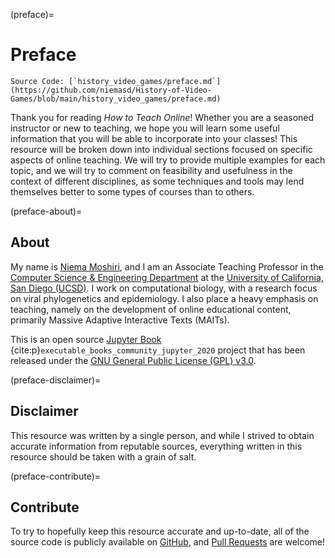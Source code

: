 (preface)=
# Preface

```{note}
Source Code: [`history_video_games/preface.md`](https://github.com/niemasd/History-of-Video-Games/blob/main/history_video_games/preface.md)
```

Thank you for reading *How to Teach Online*!
Whether you are a seasoned instructor or new to teaching,
we hope you will learn some useful information that you will be able to incorporate into your classes!
This resource will be broken down into individual sections focused on specific aspects of online teaching.
We will try to provide multiple examples for each topic,
and we will try to comment on feasibility and usefulness in the context of different disciplines,
as some techniques and tools may lend themselves better to some types of courses than to others.

(preface-about)=
## About
My name is [Niema Moshiri](https://niema.net),
and I am an Associate Teaching Professor in the [Computer Science & Engineering Department](https://cse.ucsd.edu)
at the [University of California, San Diego (UCSD)](https://ucsd.edu).
I work on computational biology,
with a research focus on viral phylogenetics and epidemiology.
I also place a heavy emphasis on teaching,
namely on the development of online educational content,
primarily Massive Adaptive Interactive Texts (MAITs).

This is an open source [Jupyter Book](https://jupyterbook.org/) {cite:p}`executable_books_community_jupyter_2020` project
that has been released under the [GNU General Public License (GPL) v3.0](https://www.gnu.org/licenses/gpl-3.0.en.html).

(preface-disclaimer)=
## Disclaimer

This resource was written by a single person,
and while I strived to obtain accurate information from reputable sources,
everything written in this resource should be taken with a grain of salt.

(preface-contribute)=
## Contribute
To try to hopefully keep this resource accurate and up-to-date,
all of the source code is publicly available on [GitHub](https://github.com/niemasd/History-of-Video-Games),
and [Pull Requests](https://github.com/niemasd/History-of-Video-Games/pulls) are welcome!
